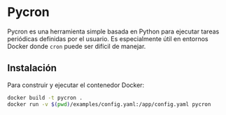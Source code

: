 # Pycron

Pycron es una herramienta simple basada en Python para ejecutar tareas periódicas definidas por el usuario. Es especialmente útil en entornos Docker donde `cron` puede ser difícil de manejar.

## Instalación

Para construir y ejecutar el contenedor Docker:

```sh
docker build -t pycron .
docker run -v $(pwd)/examples/config.yaml:/app/config.yaml pycron
